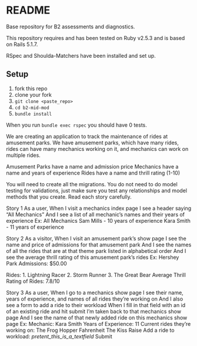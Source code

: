 # README

Base repository for B2 assessments and diagnostics.

This repository requires and has been tested on Ruby v2.5.3 and is based on Rails 5.1.7.

RSpec and Shoulda-Matchers have been installed and set up.


## Setup
1. fork this repo
2. clone your fork
3. `git clone <paste_repo>`
4. `cd b2-mid-mod`
5. `bundle install`

When you run `bundle exec rspec` you should have 0 tests.

We are creating an application to track the maintenance of rides at amusement parks. We have amusement parks, which have many rides, rides can have many mechanics working on it, and mechanics can work on multiple rides.

Amusement Parks have a name and admission price
Mechanics have a name and years of experience
Rides have a name and thrill rating (1-10)

You will need to create all the migrations. You do not need to do model testing for validations, just make sure you test any relationships and model methods that you create.
Read each story carefully.


Story 1
As a user,
When I visit a mechanics index page
I see a header saying “All Mechanics”
And I see a list of all mechanic’s names and their years of experience
Ex:
             All Mechanics
   Sam Mills - 10 years of experience
   Kara Smith - 11 years of experience


Story 2
As a visitor,
When I visit an amusement park’s show page
I see the name and price of admissions for that amusement park
And I see the names of all the rides that are at that theme park listed in alphabetical order
And I see the average thrill rating of this amusement park’s rides
Ex: Hershey Park
   Admissions: $50.00

   Rides:
          1. Lightning Racer
          2. Storm Runner
          3. The Great Bear
   Average Thrill Rating of Rides: 7.8/10


Story 3
As a user,
When I go to a mechanics show page
I see their name, years of experience, and names of all rides they’re working on
And I also see a form to add a ride to their workload
When I fill in that field with an id of an existing ride and hit submit
I’m taken back to that mechanics show page
And I see the name of that newly added ride on this mechanics show page
Ex:
Mechanic: Kara Smith
Years of Experience: 11
Current rides they’re working on:
The Frog Hopper
Fahrenheit
The Kiss Raise
Add a ride to workload:
_pretent_this_is_a_textfield_
                      Submit

